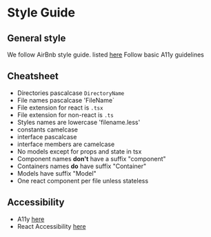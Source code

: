 # Style Guide


## General style
We follow AirBnb style guide. listed [here](https://github.com/airbnb/javascript/blob/master/react/README.md)
Follow basic A11y guidelines 

## Cheatsheet

* Directories pascalcase `DirectoryName`
* File names pascalcase 'FileName`
* File extension for react is `.tsx`
* File extension for non-react is `.ts`
* Styles names are lowercase 'filename.less'
* constants camelcase
* interface pascalcase
* interface members are camelcase
* No models except for props and state in tsx
* Component names **don't** have a suffix "component"
* Containers names **do** have suffix "Container"
* Models have suffix "Model"
* One react component per file unless stateless

## Accessibility
* A11y [here](http://a11yproject.com/checklist.html)
* React Accessibility [here](https://reactjs.org/docs/accessibility.html)

